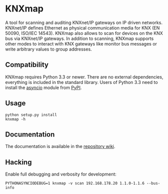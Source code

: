 # KNXmap

A tool for scanning and auditing KNXnet/IP gateways on IP driven networks. KNXnet/IP defines Ethernet as physical communication media for KNX (EN 50090, ISO/IEC 14543). KNXmap also allows to scan for devices on the KNX bus via KNXnet/IP gateways. In addition to scanning, KNXmap supports other modes to interact with KNX gateways like monitor bus messages or write arbitrary values to group addresses.

## Compatibility

KNXmap requires Python 3.3 or newer. There are no external dependencies, everything is included in the standard library. Users of Python 3.3 need to install the [asyncio](https://docs.python.org/3/library/asyncio.html) module from [PyPI](https://pypi.python.org/pypi).

## Usage

```
python setup.py install
knxmap -h
```

## Documentation

The documentation is available in the [repository wiki](https://github.com/ernw/knxmap/wiki).

## Hacking

Enable full debugging and verbosity for development:

```
PYTHONASYNCIODEBUG=1 knxmap -v scan 192.168.178.20 1.1.0-1.1.6 --bus-info
```
